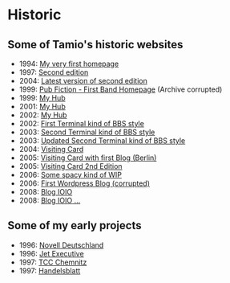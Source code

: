 # Historic

## Some of Tamio's historic websites

* 1994: [My very first homepage](https://web.archive.org/web/19970427142054/http://www-public.rz.uni-duesseldorf.de/~honma/homepage.html)
* 1997: [Second edition](https://web.archive.org/web/19980127060139/http://www-public.rz.uni-duesseldorf.de/~honma/)
* 2004: [Latest version of second edition](https://web.archive.org/web/20041214192505/http://www-public.rz.uni-duesseldorf.de/~honma/)
* 1999: [Pub Fiction - First Band Homepage](https://web.archive.org/web/20010223165249/http://www.pub-fiction.de/) (Archive corrupted)
* 1999: [My Hub](https://web.archive.org/web/20001206211500/http://www.honma.de/)
* 2001: [My Hub](https://web.archive.org/web/20010331091902/http://www.honma.de/)
* 2002: [My Hub](https://web.archive.org/web/20020803073227/http://www.honma.de/)
* 2002: [First Terminal kind of BBS style](https://web.archive.org/web/20030419170705/http://honma.de/)
* 2003: [Second Terminal kind of BBS style](https://web.archive.org/web/20030607051829/http://www.honma.de/)
* 2003: [Updated Second Terminal kind of BBS style](https://web.archive.org/web/20041216061346/http://www.honma.de/)
* 2004: [Visiting Card](https://web.archive.org/web/20050126043511/http://honma.de/)
* 2005: [Visiting Card with first Blog (Berlin)](https://web.archive.org/web/20050307090515/http://www.honma.de/)
* 2005: [Visiting Card 2nd Edition](https://web.archive.org/web/20050829124810/http://www.honma.de/)
* 2006: [Some spacy kind of WIP](https://web.archive.org/web/20060418052851/http://www.honma.de/)
* 2006: [First Wordpress Blog (corrupted)](https://web.archive.org/web/20061216010643/http://www.honma.de/blog/)
* 2008: [Blog IOIO](https://web.archive.org/web/20080914101931/http://www.honma.de/)
* 2008: [Blog IOIO ...](https://web.archive.org/web/20090207033541/http://www.honma.de/)

## Some of my early projects

* 1996: [Novell Deutschland](https://web.archive.org/web/19970608074940/http://www.novell.de/index1.htm)
* 1996: [Jet Executive](https://web.archive.org/web/20000823175628/http://www.jetexecutive.com/)
* 1997: [TCC Chemnitz](https://web.archive.org/web/19970326233208/http://www.tcc-chemnitz.de/)
* 1997: [Handelsblatt](https://web.archive.org/web/19991127151256/http://www.handelsblatt.de/cgi-bin/hbi.exe?fn=hb&sfn=hp)
